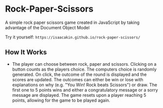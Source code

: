 # Rock-Paper-Scissors

A simple rock paper scissors game created in JavaScript by taking advantage of the Document Object Model

Try it yourself: `https://isaacakin.github.io/rock-paper-scissors/`

## How It Works

- The player can choose between rock, paper and scissors. Clicking on a button counts as the players choice. The computers choice is randomly generated. On click, the outcome of the round is displayed and the scores are updated. The outcomes can either be win or lose with explanations on why (e.g. "You Win! Rock beats Scissors") or draw. The first one to 5 points wins and either a congratulatory message or a sorry message are displayed. The game resets upon a player reaching 5 points, allowing for the game to be played again.
